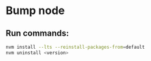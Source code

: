 # Bump node

## Run commands:

```sh
nvm install --lts --reinstall-packages-from=default
nvm uninstall <version>
```